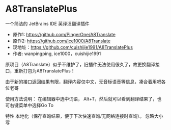 # A8TranslatePlus

<!-- Plugin description -->
一个简洁的 JetBrains IDE 英译汉翻译插件</br>
- 原作1: https://github.com/PingerOne/A8Translate<br>
- 原作2: https://github.com/ice1000/A8Translate<br>
- 现地址：https://github.com/cuishijie1991/A8TranslatePlus<br>
- 作者: wanpingping, ice1000，cuishijie1991
<!-- Plugin description end -->

原项目（A8Translate）似乎不维护了，旧插件无法使用很久了，故更换翻译接口，重新打包为A8TranslatePlus！

由于新的接口返回结果有限，翻译内容仅中文，无音标语音等信息，凑合着用吧各位老哥

使用方法说明：
在编辑器中选中词语， Alt+T，然后就可以看到翻译结果了，也可右键菜单中选择Go To



特性
本地化（保存查询结果，便于下次快速查询/无网络连接时查询）。
忽略大小写
